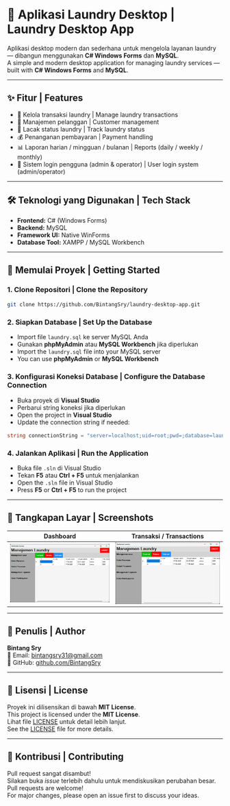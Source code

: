
# 🧺 Aplikasi Laundry Desktop | Laundry Desktop App

Aplikasi desktop modern dan sederhana untuk mengelola layanan laundry — dibangun menggunakan **C# Windows Forms** dan **MySQL**.  
A simple and modern desktop application for managing laundry services — built with **C# Windows Forms** and **MySQL**.

---

## ✨ Fitur | Features

- 🧾 Kelola transaksi laundry | Manage laundry transactions  
- 👤 Manajemen pelanggan | Customer management  
- 👕 Lacak status laundry | Track laundry status  
- 💰 Penanganan pembayaran | Payment handling  
- 📊 Laporan harian / mingguan / bulanan | Reports (daily / weekly / monthly)  
- 🔐 Sistem login pengguna (admin & operator) | User login system (admin/operator)

---

## 🛠️ Teknologi yang Digunakan | Tech Stack

- **Frontend:** C# (Windows Forms)  
- **Backend:** MySQL  
- **Framework UI:** Native WinForms  
- **Database Tool:** XAMPP / MySQL Workbench

---

## 🚀 Memulai Proyek | Getting Started

### 1. Clone Repositori | Clone the Repository

```bash
git clone https://github.com/BintangSry/laundry-desktop-app.git
```

### 2. Siapkan Database | Set Up the Database

- Import file `laundry.sql` ke server MySQL Anda  
- Gunakan **phpMyAdmin** atau **MySQL Workbench** jika diperlukan  
- Import the `laundry.sql` file into your MySQL server  
- You can use **phpMyAdmin** or **MySQL Workbench**

### 3. Konfigurasi Koneksi Database | Configure the Database Connection

- Buka proyek di **Visual Studio**  
- Perbarui string koneksi jika diperlukan  
- Open the project in **Visual Studio**  
- Update the connection string if needed:

```csharp
string connectionString = "server=localhost;uid=root;pwd=;database=laundry";
```

### 4. Jalankan Aplikasi | Run the Application

- Buka file `.sln` di Visual Studio  
- Tekan **F5** atau **Ctrl + F5** untuk menjalankan  
- Open the `.sln` file in Visual Studio  
- Press **F5** or **Ctrl + F5** to run the project

---

## 📸 Tangkapan Layar | Screenshots

| Dashboard | Transaksi / Transactions |
|----------|--------------------------|
| ![Dashboard](https://github.com/BintangSry/laundry-desktop-app/blob/main/Screenshots/Screenshot%202025-07-22%20122851.png) | ![Transactions](https://github.com/BintangSry/laundry-desktop-app/blob/main/Screenshots/Screenshot%202025-07-22%20122851.png) |

---

## 👤 Penulis | Author

**Bintang Sry**  
📧 Email: [bintangsry31@gmail.com](mailto:bintangsry31@gmail.com)  
🔗 GitHub: [github.com/BintangSry](https://github.com/BintangSry)

---

## 📄 Lisensi | License

Proyek ini dilisensikan di bawah **MIT License**.  
This project is licensed under the **MIT License**.  
Lihat file [LICENSE](./LICENSE) untuk detail lebih lanjut.  
See the [LICENSE](./LICENSE) file for more details.

---

## 🙌 Kontribusi | Contributing

Pull request sangat disambut!  
Silakan buka *issue* terlebih dahulu untuk mendiskusikan perubahan besar.  
Pull requests are welcome!  
For major changes, please open an issue first to discuss your ideas.
